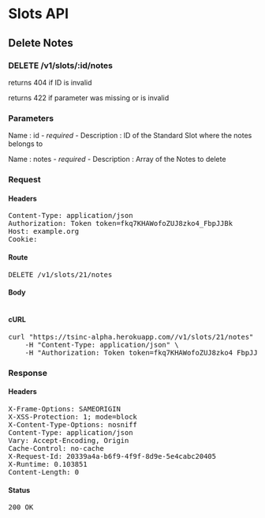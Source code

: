 # Slots API

## Delete Notes

### DELETE /v1/slots/:id/notes

returns 404 if ID is invalid

returns 422 if parameter was missing or is invalid

### Parameters

Name : id *- required -*
Description : ID of the Standard Slot where the notes belongs to

Name : notes *- required -*
Description : Array of the Notes to delete

### Request

#### Headers

<pre>Content-Type: application/json
Authorization: Token token=fkq7KHAWofoZUJ8zko4_FbpJJBk
Host: example.org
Cookie: </pre>

#### Route

<pre>DELETE /v1/slots/21/notes</pre>

#### Body
```javascript

```


#### cURL

<pre class="request">curl &quot;https://tsinc-alpha.herokuapp.com//v1/slots/21/notes&quot; -d &#39;{&quot;notes&quot;:[{&quot;id&quot;:13},{&quot;id&quot;:12},{&quot;id&quot;:11}]}&#39; -X DELETE \
	-H &quot;Content-Type: application/json&quot; \
	-H &quot;Authorization: Token token=fkq7KHAWofoZUJ8zko4_FbpJJBk&quot;</pre>

### Response

#### Headers

<pre>X-Frame-Options: SAMEORIGIN
X-XSS-Protection: 1; mode=block
X-Content-Type-Options: nosniff
Content-Type: application/json
Vary: Accept-Encoding, Origin
Cache-Control: no-cache
X-Request-Id: 20339a4a-b6f9-4f9f-8d9e-5e4cabc20405
X-Runtime: 0.103851
Content-Length: 0</pre>

#### Status

<pre>200 OK</pre>

